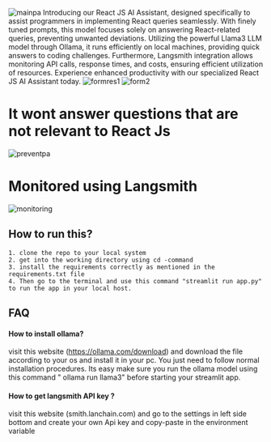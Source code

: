 ![mainpa](https://github.com/shreeharib/ReactJs-AIassistant-llama3-ollama/assets/107598445/9070afe9-b16a-43fa-91d6-d4c9b7a96e50)
Introducing our React JS AI Assistant, designed specifically to assist programmers in implementing React queries seamlessly. With finely tuned prompts, this model focuses solely on answering React-related queries, preventing unwanted deviations. Utilizing the powerful Llama3 LLM model through Ollama, it runs efficiently on local machines, providing quick answers to coding challenges. Furthermore, Langsmith integration allows monitoring API calls, response times, and costs, ensuring efficient utilization of resources. Experience enhanced productivity with our specialized React JS AI Assistant today.
![formres1](https://github.com/shreeharib/ReactJs-AIassistant-llama3-ollama/assets/107598445/0265777b-750b-4204-86af-ed3e489b6c04)
![form2](https://github.com/shreeharib/ReactJs-AIassistant-llama3-ollama/assets/107598445/3e9608f3-61b7-4e20-99c7-e28bf572d54b)
# It wont answer questions that are not relevant to React Js
![preventpa](https://github.com/shreeharib/ReactJs-AIassistant-llama3-ollama/assets/107598445/dc349ae8-b103-4d27-98d1-645523c0000f)
# Monitored using Langsmith
![monitoring](https://github.com/shreeharib/ReactJs-AIassistant-llama3-ollama/assets/107598445/b670c7e1-a0f6-4af4-84f9-4c04dbbbab48)

## How to run this?

    1. clone the repo to your local system
    2. get into the working directory using cd -command
    3. install the requirements correctly as mentioned in the requirements.txt file
    4. Then go to the terminal and use this command "streamlit run app.py" to run the app in your local host.

## FAQ

#### How to install ollama?

visit this website (https://ollama.com/download) and download the file according to your os and install it in your pc. You just need to follow normal installation procedures. Its easy
make sure you run the ollama model using this command "	ollama run llama3" before starting your streamlit app.

#### How to get langsmith API key ?

visit this website (smith.lanchain.com) and go to the settings in left side bottom and create your own Api key and copy-paste in the environment variable


